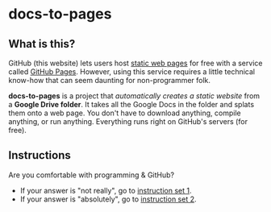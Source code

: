 # docs-to-pages

## What is this?

GitHub (this website) lets users host [static web pages](https://en.wikipedia.org/wiki/Static_web_page) for free with a service called [GitHub Pages](https://pages.github.com/). However, using this service requires a little technical know-how that can seem daunting for non-programmer folk. 

**docs-to-pages** is a project that *automatically creates a static website* from a **Google Drive folder**. It takes all the Google Docs in the folder and splats them onto a web page. You don't have to download anything, compile anything, or run anything. Everything runs right on GitHub's servers (for free).

## Instructions

Are you comfortable with programming & GitHub?

* If your answer is "not really", go to [instruction set 1](instructions/v1.md).
* If your answer is "absolutely", go to [instruction set 2](instructions/v2.md). 
